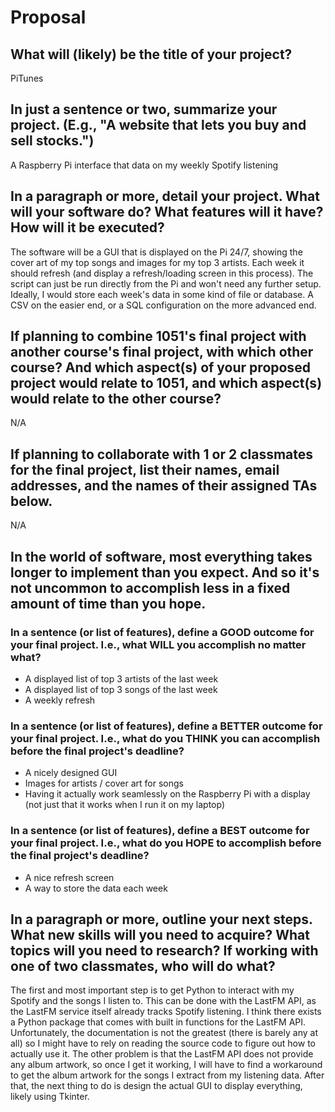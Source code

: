 # Proposal

## What will (likely) be the title of your project?

PiTunes

## In just a sentence or two, summarize your project. (E.g., "A website that lets you buy and sell stocks.")

A Raspberry Pi interface that data on my weekly Spotify listening

## In a paragraph or more, detail your project. What will your software do? What features will it have? How will it be executed?

The software will be a GUI that is displayed on the Pi 24/7, showing the cover art of my top songs and images for my top 3 artists. Each week it should refresh (and display a refresh/loading screen in this process). The script can just be run directly from the Pi and won't need any further setup. Ideally, I would store each week's data in some kind of file or database. A CSV on the easier end, or a SQL configuration on the more advanced end. 

## If planning to combine 1051's final project with another course's final project, with which other course? And which aspect(s) of your proposed project would relate to 1051, and which aspect(s) would relate to the other course?

N/A

## If planning to collaborate with 1 or 2 classmates for the final project, list their names, email addresses, and the names of their assigned TAs below.

N/A

## In the world of software, most everything takes longer to implement than you expect. And so it's not uncommon to accomplish less in a fixed amount of time than you hope.

### In a sentence (or list of features), define a GOOD outcome for your final project. I.e., what WILL you accomplish no matter what?

* A displayed list of top 3 artists of the last week
* A displayed list of top 3 songs of the last week
* A weekly refresh

### In a sentence (or list of features), define a BETTER outcome for your final project. I.e., what do you THINK you can accomplish before the final project's deadline?

* A nicely designed GUI
* Images for artists / cover art for songs
* Having it actually work seamlessly on the Raspberry Pi with a display (not just that it works when I run it on my laptop)

### In a sentence (or list of features), define a BEST outcome for your final project. I.e., what do you HOPE to accomplish before the final project's deadline?

* A nice refresh screen
* A way to store the data each week

## In a paragraph or more, outline your next steps. What new skills will you need to acquire? What topics will you need to research? If working with one of two classmates, who will do what?

The first and most important step is to get Python to interact with my Spotify and the songs I listen to. This can be done with the LastFM API, as the LastFM service itself already tracks Spotify listening. I think there exists a Python package that comes with built in functions for the LastFM API. Unfortunately, the documentation is not the greatest (there is barely any at all) so I might have to rely on reading the source code to figure out how to actually use it. The other problem is that the LastFM API does not provide any album artwork, so once I get it working, I will have to find a workaround to get the album artwork for the songs I extract from my listening data. After that, the next thing to do is design the actual GUI to display everything, likely using Tkinter.  
